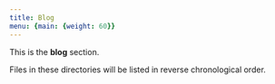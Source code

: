 ```yaml
---
title: Blog
menu: {main: {weight: 60}}
---
```


This is the **blog** section.

Files in these directories will be listed in reverse chronological order.

